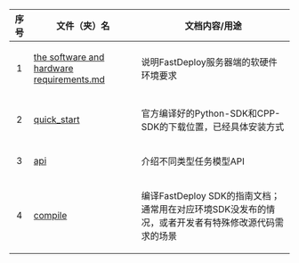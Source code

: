 
| **序号**  | **文件（夹）名** | **文档内容/用途** | 
| :--------:  | :--------: | :--------: | 
| 1  | <p align="left">[the software and hardware requirements.md</p>](the%20software%20and%20hardware%20requirements.md) | <p align="left">说明FastDeploy服务器端的软硬件环境要求</p> |
|2 | <p align="left">[quick_start](quick_start)</p> | <p align="left">官方编译好的Python-SDK和CPP-SDK的下载位置，已经具体安装方式</p>|
|3 |<p align="left"> [api](api.md)</p> | <p align="left">介绍不同类型任务模型API </p>|
|4 | <p align="left">[compile](compile)</p> | <p align="left">编译FastDeploy SDK的指南文档；通常用在对应环境SDK没发布的情况，或者开发者有特殊修改源代码需求的场景 </p>|
